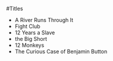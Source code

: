 #Titles

- A River Runs Through It
- Fight Club
- 12 Years a Slave
- the Big Short
- 12 Monkeys
- The Curious Case of Benjamin Button
